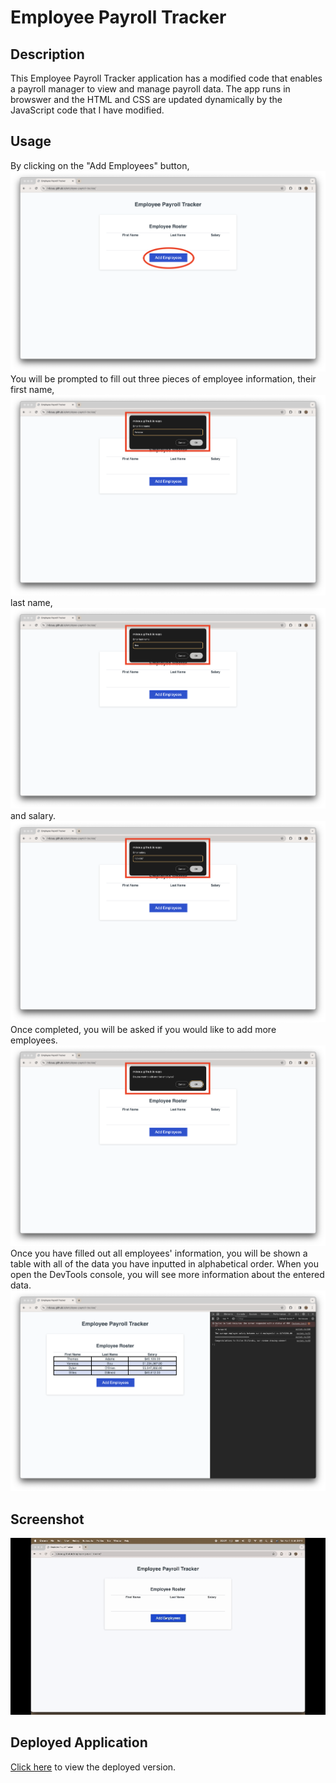# Employee Payroll Tracker

## Description

This Employee Payroll Tracker application has a modified code that enables a payroll manager to view and manage payroll data. The app runs in browswer and the HTML and CSS are updated dynamically by the JavaScript code that I have modified.

## Usage

By clicking on the "Add Employees" button,
![Screenshot of main screen when page opens and red circle around "Add Employee" button](./images/main-screen.png)
You will be prompted to fill out three pieces of employee information, their first name,
![Screenshot of first name prompt](./images/first-name.png)
last name,
![Screenshot of last name prompt](./images/last-name.png)
and salary.
![Screenshot of salary prompt](./images/salary.png) 
Once completed, you will be asked if you would like to add more employees.
![Screenshot of "Do you want to add another employee" prompt](./images/add-more.png)
Once you have filled out all employees' information, you will be shown a table with all of the data you have inputted in alphabetical order. When you open the DevTools console, you will see more information about the entered data.
![Screenshot of final page with table and DevTools console](./images/final-main.png)

## Screenshot

![Gif of webpage in action](./images/employee-tracker.gif)

## Deployed Application

[Click here](https://rvbouu.github.io/employee-payroll-tracker/) to view the deployed version.